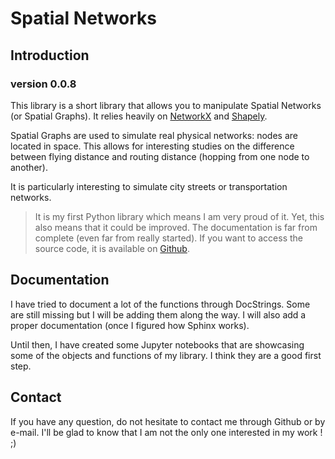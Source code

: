 # Spatial Networks

## Introduction

### version 0.0.8

This library is a short library that allows you to manipulate Spatial Networks (or Spatial Graphs).
It relies heavily on [NetworkX](https://networkx.org/) and [Shapely](https://shapely.readthedocs.io/en/stable/manual.html).

Spatial Graphs are used to simulate real physical networks: nodes are located in space. This allows for interesting studies on the difference between flying distance and routing distance (hopping from one node to another).

It is particularly interesting to simulate city streets or transportation networks.

> It is my first Python library which means I am very proud of it. Yet, this also means that it could be improved. The documentation is far from complete (even far from really started).  If you want to access the source code, it is available on [Github](https://github.com/pauldechorgnat/spatial-networks).

## Documentation

I have tried to document a lot of the functions through DocStrings. Some are still missing but I will be adding them along the way. I will also add a proper documentation (once I figured how Sphinx works).

Until then, I have created some Jupyter notebooks that are showcasing some of the objects and functions of my library. I think they are a good first step.

## Contact

If you have any question, do not hesitate to contact me through Github or by e-mail. I'll be glad to know that I am not the only one interested in my work ! ;)
